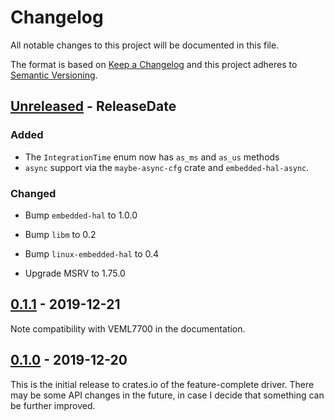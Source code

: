 # Changelog

All notable changes to this project will be documented in this file.

The format is based on [Keep a Changelog](http://keepachangelog.com/en/1.0.0/)
and this project adheres to [Semantic Versioning](http://semver.org/spec/v2.0.0.html).

<!-- next-header -->
## [Unreleased] - ReleaseDate

### Added

- The `IntegrationTime` enum now has `as_ms` and `as_us` methods
- `async` support via the `maybe-async-cfg` crate and `embedded-hal-async`.

### Changed

- Bump `embedded-hal` to 1.0.0
- Bump `libm` to 0.2
- Bump `linux-embedded-hal` to 0.4

- Upgrade MSRV to 1.75.0

## [0.1.1] - 2019-12-21

Note compatibility with VEML7700 in the documentation.

## [0.1.0] - 2019-12-20

This is the initial release to crates.io of the feature-complete driver. There
may be some API changes in the future, in case I decide that something can be
further improved.

<!-- next-url -->
[Unreleased]: https://github.com/eldruin/veml6030-rs/compare/v0.1.1...HEAD
[0.1.1]: https://github.com/eldruin/veml6030-rs/compare/v0.1.0...v0.1.1
[0.1.0]: https://github.com/eldruin/veml6030-rs/releases/tag/v0.1.0
